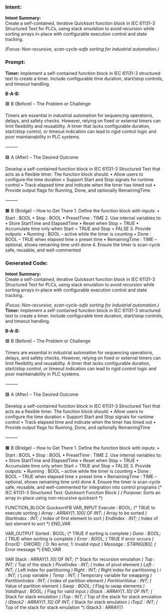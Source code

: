### Intent:
**Intent Summary:**  
Create a self-contained, iterative Quicksort function block in IEC 61131-3 Structured Text for PLCs, using stack emulation to avoid recursion while sorting arrays in-place with configurable execution control and state tracking.  

*(Focus: Non-recursive, scan-cycle-safe sorting for industrial automation.)*

### Prompt:
**Timer:**
Implement a self-contained function block in IEC 61131-3 structured text to create a timer. Include configurable time duration, start/stop controls, and timeout handling.

**B-A-B:**

🟥 B (Before) – The Problem or Challenge

Timers are essential in industrial automation for sequencing operations, delays, and safety checks. However, relying on fixed or external timers can limit flexibility and reusability. A timer that lacks configurable duration, start/stop control, or timeout indication can lead to rigid control logic and poor maintainability in PLC systems.

⸻

🟩 A (After) – The Desired Outcome

Develop a self-contained function block in IEC 61131-3 Structured Text that acts as a flexible timer. The function block should:
	•	Allow users to configure the time duration
	•	Support Start and Stop signals for runtime control
	•	Track elapsed time and indicate when the timer has timed out
	•	Provide output flags for Running, Done, and optionally RemainingTime

⸻

🟧 B (Bridge) – How to Get There
	1.	Define the function block with inputs:
	•	Start : BOOL
	•	Stop : BOOL
	•	PresetTime : TIME
	2.	Use internal variables to:
	•	Store StartTime and ElapsedTime
	•	Reset when Stop = TRUE
	•	Accumulate time only when Start = TRUE and Stop = FALSE
	3.	Provide outputs:
	•	Running : BOOL – active while the timer is counting
	•	Done : BOOL – TRUE when elapsed time ≥ preset time
	•	RemainingTime : TIME – optional, shows remaining time until done
	4.	Ensure the timer is scan-cycle safe, reusable, and well-commented

### Generated Code:
**Intent Summary:**  
Create a self-contained, iterative Quicksort function block in IEC 61131-3 Structured Text for PLCs, using stack emulation to avoid recursion while sorting arrays in-place with configurable execution control and state tracking.  

*(Focus: Non-recursive, scan-cycle-safe sorting for industrial automation.)*
**Timer:**
Implement a self-contained function block in IEC 61131-3 structured text to create a timer. Include configurable time duration, start/stop controls, and timeout handling.

**B-A-B:**

🟥 B (Before) – The Problem or Challenge

Timers are essential in industrial automation for sequencing operations, delays, and safety checks. However, relying on fixed or external timers can limit flexibility and reusability. A timer that lacks configurable duration, start/stop control, or timeout indication can lead to rigid control logic and poor maintainability in PLC systems.

⸻

🟩 A (After) – The Desired Outcome

Develop a self-contained function block in IEC 61131-3 Structured Text that acts as a flexible timer. The function block should:
	•	Allow users to configure the time duration
	•	Support Start and Stop signals for runtime control
	•	Track elapsed time and indicate when the timer has timed out
	•	Provide output flags for Running, Done, and optionally RemainingTime

⸻

🟧 B (Bridge) – How to Get There
	1.	Define the function block with inputs:
	•	Start : BOOL
	•	Stop : BOOL
	•	PresetTime : TIME
	2.	Use internal variables to:
	•	Store StartTime and ElapsedTime
	•	Reset when Stop = TRUE
	•	Accumulate time only when Start = TRUE and Stop = FALSE
	3.	Provide outputs:
	•	Running : BOOL – active while the timer is counting
	•	Done : BOOL – TRUE when elapsed time ≥ preset time
	•	RemainingTime : TIME – optional, shows remaining time until done
	4.	Ensure the timer is scan-cycle safe, reusable, and well-commented for integration into control programs
(* IEC 61131-3 Structured Text: Quicksort Function Block *)
(* Purpose: Sorts an array in-place using non-recursive quicksort *)

FUNCTION_BLOCK QuicksortFB
VAR_INPUT
    Execute : BOOL;                  (* TRUE to execute sorting *)
    Array : ARRAY[1..100] OF INT;    (* Array to be sorted *)
    StartIndex : INT;                (* Index of first element to sort *)
    EndIndex : INT;                  (* Index of last element to sort *)
END_VAR

VAR_OUTPUT
    Sorted : BOOL;                   (* TRUE if sorting is complete *)
    Done : BOOL;                     (* TRUE when sorting is complete *)
    Error : BOOL;                    (* TRUE if error occurs *)
    ErrorID : DWORD;                 (* 0: No error, 1: Invalid input *)
    Message : STRING[80];            (* Error message *)
END_VAR

VAR
    Stack : ARRAY[1..10] OF INT;     (* Stack for recursion emulation *)
    Top : INT;                       (* Top of the stack *)
    PivotIndex : INT;                (* Index of pivot element *)
    Left : INT;                      (* Left index for partitioning *)
    Right : INT;                     (* Right index for partitioning *)
    i : INT;                         (* Loop variable *)
    Temp : INT;                      (* Temporary variable for swapping *)
    PartitionIndex : INT;            (* Index of partition element *)
    PartitionValue : INT;            (* Value of partition element *)
    Swap : BOOL;                     (* Flag to swap elements *)
    ValidInput : BOOL;               (* Flag for valid input *)
    iStack : ARRAY[1..10] OF INT;    (* Stack for stack emulation *)
    iTop : INT;                      (* Top of the stack for stack emulation *)
    iStack2 : ARRAY[1..10] OF INT;   (* Stack for stack emulation *)
    iTop2 : INT;                     (* Top of the stack for stack emulation *)
    iStack3 : ARRAY[1
